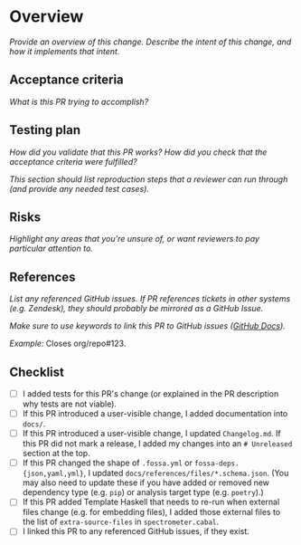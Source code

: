 # Overview

_Provide an overview of this change. Describe the intent of this change, and how it implements that intent._

## Acceptance criteria

_What is this PR trying to accomplish?_

## Testing plan

_How did you validate that this PR works? How did you check that the acceptance criteria were fulfilled?_

_This section should list reproduction steps that a reviewer can run through (and provide any needed test cases)._

## Risks

_Highlight any areas that you're unsure of, or want reviewers to pay particular attention to._

## References

_List any referenced GitHub issues. If PR references tickets in other systems (e.g. Zendesk), they should probably be mirrored as a GitHub Issue._

_Make sure to use keywords to link this PR to GitHub issues ([GitHub Docs](https://docs.github.com/en/github/managing-your-work-on-github/linking-a-pull-request-to-an-issue#linking-a-pull-request-to-an-issue-using-a-keyword))._

_Example:_ Closes org/repo#123.

## Checklist

- [ ] I added tests for this PR's change (or explained in the PR description why tests are not viable).
- [ ] If this PR introduced a user-visible change, I added documentation into `docs/`.
- [ ] If this PR introduced a user-visible change, I updated `Changelog.md`. If this PR did not mark a release, I added my changes into an `# Unreleased` section at the top.
- [ ] If this PR changed the shape of `.fossa.yml` or `fossa-deps.{json,yaml,yml}`, I updated `docs/references/files/*.schema.json`. (You may also need to update these if you have added or removed new dependency type (e.g. `pip`) or analysis target type (e.g. `poetry`).)
- [ ] If this PR added Template Haskell that needs to re-run when external files change (e.g. for embedding files), I added those external files to the list of `extra-source-files` in `spectrometer.cabal`.
- [ ] I linked this PR to any referenced GitHub issues, if they exist.
